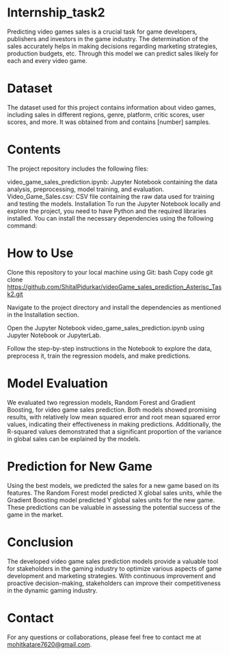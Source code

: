 # Internship_task2
Predicting video games sales is a crucial task for game developers, publishers and investors in the game industry. The determination of the sales accurately helps in making decisions regarding marketing strategies, production budgets, etc. Through this model we can predict sales likely for each and every video game.

# Dataset
The dataset used for this project contains information about video games, including sales in different regions, genre, platform, critic scores, user scores, and more. It was obtained from and contains [number] samples.

# Contents
The project repository includes the following files:

video_game_sales_prediction.ipynb: Jupyter Notebook containing the data analysis, preprocessing, model training, and evaluation.
Video_Game_Sales.csv: CSV file containing the raw data used for training and testing the models.
Installation
To run the Jupyter Notebook locally and explore the project, you need to have Python and the required libraries installed. You can install the necessary dependencies using the following command:

# How to Use
Clone this repository to your local machine using Git: bash Copy code git clone https://github.com/ShitalPidurkar/videoGame_sales_prediction_Asterisc_Task2.git

Navigate to the project directory and install the dependencies as mentioned in the Installation section.

Open the Jupyter Notebook video_game_sales_prediction.ipynb using Jupyter Notebook or JupyterLab.

Follow the step-by-step instructions in the Notebook to explore the data, preprocess it, train the regression models, and make predictions.

# Model Evaluation
We evaluated two regression models, Random Forest and Gradient Boosting, for video game sales prediction. Both models showed promising results, with relatively low mean squared error and root mean squared error values, indicating their effectiveness in making predictions. Additionally, the R-squared values demonstrated that a significant proportion of the variance in global sales can be explained by the models.

# Prediction for New Game
Using the best models, we predicted the sales for a new game based on its features. The Random Forest model predicted X global sales units, while the Gradient Boosting model predicted Y global sales units for the new game. These predictions can be valuable in assessing the potential success of the game in the market.

# Conclusion
The developed video game sales prediction models provide a valuable tool for stakeholders in the gaming industry to optimize various aspects of game development and marketing strategies. With continuous improvement and proactive decision-making, stakeholders can improve their competitiveness in the dynamic gaming industry.

# Contact
For any questions or collaborations, please feel free to contact me at mohitkatare7620@gmail.com.
